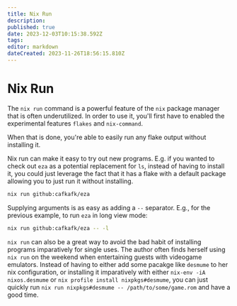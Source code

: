 ```yaml
---
title: Nix Run
description: 
published: true
date: 2023-12-03T10:15:38.592Z
tags: 
editor: markdown
dateCreated: 2023-11-26T18:56:15.810Z
---
```


# Nix Run
The `nix run` command is a powerful feature of the `nix` package manager that is often underutilized. In order to use it, you'll first have to enabled the experimental features `flakes` and `nix-command`. 

When that is done, you're able to easily run any flake output without installing it.

Nix run can make it easy to try out new programs. E.g. if you wanted to check out `eza` as a potential replacement for `ls`, instead of having to install it, you could just leverage the fact that it has a flake with a default package allowing you to just run it without installing. 

```bash
nix run github:cafkafk/eza
```

Supplying arguments is as easy as adding a `--` separator. E.g., for the previous example, to run `eza` in long view mode:

```bash
nix run github:cafkafk/eza -- -l
```

`nix run` can also be a great way to avoid the bad habit of installing programs imparatively for single uses. The author often finds herself using `nix run` on the weekend when entertaining guests with videogame emulators. Instead of having to either add some pacakge like `desmume` to her nix configuration, or installing it imparatively with either `nix-env -iA nixos.desmume` or `nix profile install nixpkgs#desmume`, you can just quickly run `nix run nixpkgs#desmume -- /path/to/some/game.rom` and have a good time.
